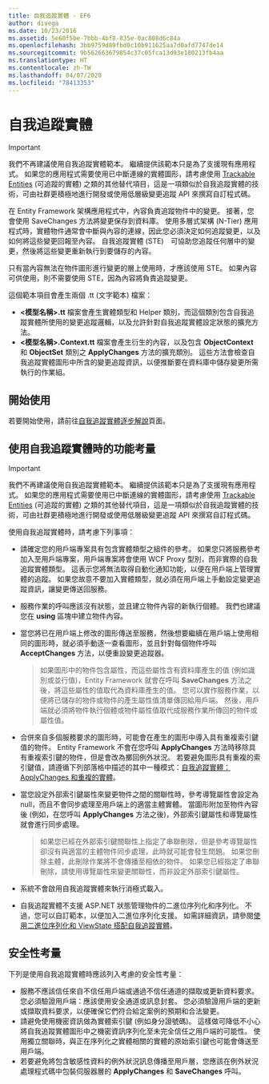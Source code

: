 ```yaml
---
title: 自我追蹤實體 - EF6
author: divega
ms.date: 10/23/2016
ms.assetid: 5e60f5be-7bbb-4bf8-835e-0ac808d6c84a
ms.openlocfilehash: 3bb9759d89fbd0c10b911625aa7d0afd7747de14
ms.sourcegitcommit: 9b562663679854c37c05fca13d93e180213fb4aa
ms.translationtype: HT
ms.contentlocale: zh-TW
ms.lasthandoff: 04/07/2020
ms.locfileid: "78413353"
---
```

# <a name="self-tracking-entities"></a>自我追蹤實體

> [!IMPORTANT]
> 我們不再建議使用自我追蹤實體範本。 繼續提供該範本只是為了支援現有應用程式。 如果您的應用程式需要使用已中斷連線的實體圖形，請考慮使用 [Trackable Entities](https://trackableentities.github.io/) (可追蹤的實體) 之類的其他替代項目，這是一項類似於自我追蹤實體的技術，可由社群更積極地進行開發或使用低層級變更追蹤 API 來撰寫自訂程式碼。

在 Entity Framework 架構應用程式中，內容負責追蹤物件中的變更。 接著，您會使用 SaveChanges 方法將變更保存到資料庫。 使用多層式架構 (N-Tier) 應用程式時，實體物件通常會中斷與內容的連線，因此您必須決定如何追蹤變更，以及如何將這些變更回報至內容。 自我追蹤實體 (STE)　可協助您追蹤任何層中的變更，然後將這些變更重新執行到要儲存的內容。  

只有當內容無法在物件圖形進行變更的層上使用時，才應該使用 STE。 如果內容可供使用，則不需要使用 STE，因為內容將負責追蹤變更。  

這個範本項目會產生兩個 .tt (文字範本) 檔案：  

- **\<模型名稱\>.tt** 檔案會產生實體類型和 Helper 類別，而這個類別包含自我追蹤實體所使用的變更追蹤邏輯，以及允許針對自我追蹤實體設定狀態的擴充方法。  
- **\<模型名稱\>.Context.tt** 檔案會產生衍生的內容，以及包含 **ObjectContext** 和 **ObjectSet** 類別之 **ApplyChanges** 方法的擴充類別。 這些方法會檢查自我追蹤實體圖形中所含的變更追蹤資訊，以便推斷要在資料庫中儲存變更所需執行的作業組。  

## <a name="get-started"></a>開始使用  

若要開始使用，請前往[自我追蹤實體逐步解說](walkthrough.md)頁面。  

## <a name="functional-considerations-when-working-with-self-tracking-entities"></a>使用自我追蹤實體時的功能考量  
> [!IMPORTANT]
> 我們不再建議使用自我追蹤實體範本。 繼續提供該範本只是為了支援現有應用程式。 如果您的應用程式需要使用已中斷連線的實體圖形，請考慮使用 [Trackable Entities](https://trackableentities.github.io/) (可追蹤的實體) 之類的其他替代項目，這是一項類似於自我追蹤實體的技術，可由社群更積極地進行開發或使用低層級變更追蹤 API 來撰寫自訂程式碼。

使用自我追蹤實體時，請考慮下列事項：  

- 請確定您的用戶端專案具有包含實體類型之組件的參考。 如果您只將服務參考加入至用戶端專案，用戶端專案將會使用 WCF Proxy 型別，而非實際的自我追蹤實體類型。 這表示您將無法取得自動化通知功能，以便在用戶端上管理實體的追蹤。 如果您故意不要加入實體類型，就必須在用戶端上手動設定變更追蹤資訊，讓變更傳送回服務。  
- 服務作業的呼叫應該沒有狀態，並且建立物件內容的新執行個體。 我們也建議您在 **using** 區塊中建立物件內容。  
- 當您將已在用戶端上修改的圖形傳送至服務，然後想要繼續在用戶端上使用相同的圖形時，就必須手動逐一查看圖形，並且針對每個物件呼叫 **AcceptChanges** 方法，以便重設變更追蹤器。  

    > 如果圖形中的物件包含屬性，而這些屬性含有資料庫產生的值 (例如識別或並行值)，Entity Framework 就會在呼叫 **SaveChanges** 方法之後，將這些屬性的值取代為資料庫產生的值。 您可以實作服務作業，以便將已儲存的物件或物件的產生屬性值清單傳回給用戶端。 然後，用戶端就必須將物件執行個體或物件屬性值取代成服務作業所傳回的物件或屬性值。  
- 合併來自多個服務要求的圖形時，可能會在產生的圖形中導入具有重複索引鍵值的物件。 Entity Framework 不會在您呼叫 **ApplyChanges** 方法時移除具有重複索引鍵的物件，但是會改為擲回例外狀況。 若要避免圖形具有重複的索引鍵值，請遵循下列部落格中描述的其中一種模式：[自我追蹤實體：ApplyChanges 和重複的實體](https://go.microsoft.com/fwlink/?LinkID=205119&clcid=0x409)。  
- 當您設定外部索引鍵屬性來變更物件之間的關聯性時，參考導覽屬性會設定為 null，而且不會同步處理至用戶端上的適當主體實體。 當圖形附加至物件內容後 (例如，在您呼叫 **ApplyChanges** 方法之後)，外部索引鍵屬性和導覽屬性就會進行同步處理。  

    > 如果您已經在外部索引鍵關聯性上指定了串聯刪除，但是參考導覽屬性卻沒有與適當的主體物件同步處理，此時就可能會發生問題。 如果您刪除主體，此刪除作業將不會傳播至相依的物件。 如果您已經指定了串聯刪除，請使用導覽屬性來變更關聯性，而非設定外部索引鍵屬性。  
- 系統不會啟用自我追蹤實體來執行消極式載入。  
- 自我追蹤實體不支援 ASP.NET 狀態管理物件的二進位序列化和序列化。 不過，您可以自訂範本，以便加入二進位序列化支援。 如需詳細資訊，請參閱[使用二進位序列化和 ViewState 搭配自我追蹤實體](https://go.microsoft.com/fwlink/?LinkId=199208)。  

## <a name="security-considerations"></a>安全性考量  

下列是使用自我追蹤實體時應該列入考慮的安全性考量：  

- 服務不應該信任來自不信任用戶端或通過不信任通道的擷取或更新資料要求。 您必須驗證用戶端：應該使用安全通道或訊息封套。 您必須驗證用戶端的更新或擷取資料要求，以便確保它們符合給定案例的預期和合法變更。  
- 請避免使用機密資訊做為實體索引鍵 (例如身分證號碼)。 這樣做可降低不小心將自我追蹤實體圖形中之機密資訊序列化至未完全信任之用戶端的可能性。 使用獨立關聯時，與正在序列化之實體相關的實體的原始索引鍵也可能會傳送至用戶端。  
- 若要避免將包含敏感性資料的例外狀況訊息傳播至用戶層，您應該在例外狀況處理程式碼中包裝伺服器層的 **ApplyChanges** 和 **SaveChanges** 呼叫。  
